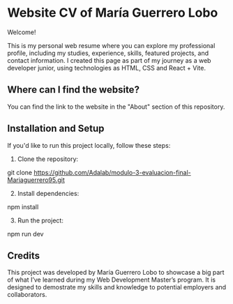 # Website CV of María Guerrero Lobo

Welcome!

This is my personal web resume where you can explore my professional profile, including my studies, experience, skills, featured projects, and contact information. I created this page as part of my journey as a web developer junior, using technologies as HTML, CSS and React + Vite.

## Where can I find the website?

You can find the link to the website in the "About" section of this repository.

## Installation and Setup

If you'd like to run this project locally, follow these steps:

1. Clone the repository:

git clone https://github.com/Adalab/modulo-3-evaluacion-final-Mariaguerrero95.git

2. Install dependencies:

npm install

3. Run the project:

npm run dev

## Credits

This project was developed by María Guerrero Lobo to showcase a big part of what I’ve learned during my Web Development Master’s program. It is designed to demostrate my skills and knowledge to potential employers and collaborators.
